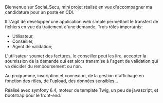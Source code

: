 Bienvenue sur Social_Secu, mini projet réalisé en vue d'accompagner ma candidature pour un poste en CDI.

Il s'agit de développer une application web simple permettant le transfert de fichiers en vue du traitement d'une demande.
Trois rôles importants:
  - Utilisateur,
  - Conseiller,
  - Agent de validation;

L'utilisateur soumet des factures, le conseiller peut les lire, accepter la soumission de la demande qui est alors transmise à l'agent de validation qui va décider du remboursement ou non.

Au programme, inscription et connexion, de la gestion d'affichage en fonction des rôles, de l'upload, des données sensibles...

Réalisé avec symfony 6.4, moteur de template Twig, un peu de javascript, et bootstrap pour le front-end.
